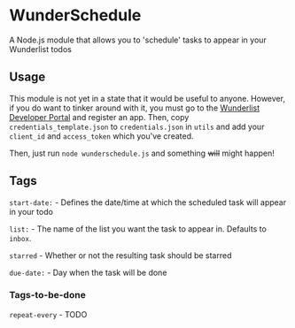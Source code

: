 # WunderSchedule
A Node.js module that allows you to 'schedule' tasks to appear in your Wunderlist todos

## Usage
This module is not yet in a state that it would be useful to anyone.
However, if you do want to tinker around with it, you must go to the [Wunderlist Developer Portal](https://developer.wunderlist.com/apps) and register an app.
Then, copy `credentials_template.json` to `credentials.json` in `utils` and add your `client_id` and `access_token` which you've created.

Then, just run `node wunderschedule.js` and something ~~will~~ might happen!

## Tags
`start-date:` - Defines the date/time at which the scheduled task will appear in your todo

`list:` - The name of the list you want the task to appear in. Defaults to `inbox`.

`starred` - Whether or not the resulting task should be starred

`due-date:` - Day when the task will be done

### Tags-to-be-done
`repeat-every` - TODO
